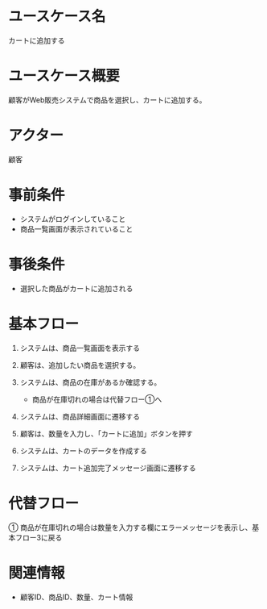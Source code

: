 # ユースケース名
カートに追加する

# ユースケース概要
顧客がWeb販売システムで商品を選択し、カートに追加する。

# アクター
顧客

# 事前条件
- システムがログインしていること
- 商品一覧画面が表示されていること

# 事後条件
- 選択した商品がカートに追加される

# 基本フロー
1. システムは、商品一覧画面を表示する
2. 顧客は、追加したい商品を選択する。
3. システムは、商品の在庫があるか確認する。
   - 商品が在庫切れの場合は代替フロー①へ

4. システムは、商品詳細画面に遷移する
5. 顧客は、数量を入力し、「カートに追加」ボタンを押す  
6. システムは、カートのデータを作成する
7. システムは、カート追加完了メッセージ画面に遷移する

# 代替フロー
① 商品が在庫切れの場合は数量を入力する欄にエラーメッセージを表示し、基本フロー3に戻る

# 関連情報
- 顧客ID、商品ID、数量、カート情報